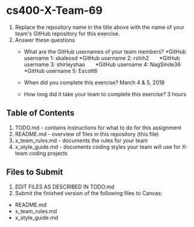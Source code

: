 # cs400-X-Team-69

1. Replace the repository name in the title above with the name of your team's GitHub repository for this exercise.
2. Answer these questions
   * What are the GitHub usernames of your team members?
       *GitHub username 1: skaleosd
       *GitHub username 2: rshih2
       *GitHub username 3: shirleyshao
       *GitHub username 4: NagSinde36
       *GitHub username 5: Escott6
       
   * When did you complete this exercise? 
   March 4 & 5, 2018
   * How long did it take your team to complete this exercise? 
   3 hours
## Table of Contents

1. TODO.md - contains instructions for what to do for this assignment
2. README.md - overview of files in this repository (this file)
3. x_team_rules.md - documents the rules for your team
4. x_style_guide.md - documents coding styles your team will use for X-team coding projects

## Files to Submit

1. EDIT FILES AS DESCRIBED IN TODO.md
2. Submit the finished version of the following files to Canvas:

* README.md
* x_team_rules.md
* x_style_guide.md
